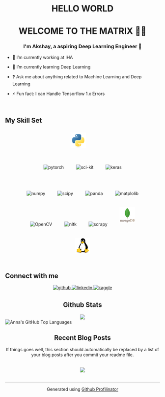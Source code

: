# <div align="center">HELLO WORLD</div>  
  

# <div align="center">WELCOME TO THE MATRIX 👨‍💻</div>  
  
### <div align="center">I'm Akshay, a aspiring Deep Learning Engineer 🤖</div>  

-  🔭 I’m currently working at IHA  
  

- 🌱 I’m currently learning Deep Learning  
  

- ❓ Ask me about anything related to Machine Learning and Deep Learning
  

- ⚡ Fun fact: I can Handle Tensorflow 1.x Errors 
  

<br/>  


## My Skill Set  
<div align="center">  
<img style="margin: 10px" src="https://github.com/devicons/devicon/blob/master/icons/python/python-original.svg" alt="Python" height="50" />
 &nbsp;&nbsp;&nbsp;&nbsp;&nbsp;&nbsp; 


<br/> 
<br/>
 
<img style="margin: 10px" src="https://www.vectorlogo.zone/logos/pytorch/pytorch-icon.svg" alt="pytorch" height="50" />&nbsp;&nbsp;&nbsp;&nbsp;
<img style="margin: 10px" src="https://raw.githubusercontent.com/scikit-learn/scikit-learn/main/doc/logos/scikit-learn-logo-notext.png" alt="sci-kit" height="50" />&nbsp;&nbsp;&nbsp;&nbsp;
<img style="margin: 10px" src="https://github.com/valohai/ml-logos/blob/master/keras.svg" alt="keras" height="50" />

<br/> 
<br/>   
<img style="margin: 10px" src="https://www.vectorlogo.zone/logos/numpy/numpy-icon.svg" alt="numpy" height="50" />&nbsp;&nbsp;&nbsp;&nbsp;
<img style="margin: 10px" src="https://github.com/valohai/ml-logos/blob/master/scipy.svg" alt="scipy" height="50" />&nbsp;&nbsp;&nbsp;&nbsp;
<img style="margin: 10px" src="https://github.com/valohai/ml-logos/blob/master/pandas.svg" alt="panda" height="50" />&nbsp;&nbsp;&nbsp;&nbsp;
<img style="margin: 10px" src="https://github.com/valohai/ml-logos/blob/master/matplotlib.svg" alt="matplolib" height="40" />

<br/> 
<br/>
<img style="margin: 10px" src="https://www.vectorlogo.zone/logos/opencv/opencv-icon.svg" alt="OpenCV" height="50" />&nbsp;&nbsp;&nbsp;&nbsp;
<img style="margin: 10px" src="https://assets-cdn.anaconda.com/assets/resources/open-source/nltk-logo.svg?mtime=20200506212427&focal=none" alt="nltk" height="40" />&nbsp;&nbsp;&nbsp;&nbsp;
<img style="margin: 10px" src="https://pbs.twimg.com/profile_images/690207449471582208/LJ_Gsz28_400x400.png" alt="scrapy" height="50" />&nbsp;&nbsp;&nbsp;&nbsp; 
<img style="margin: 10px" src="https://raw.githubusercontent.com/devicons/devicon/9c6bfdb9783cdfe1018666ed76adcfd3eab6fad6/icons/mongodb/mongodb-original-wordmark.svg" alt="MongoDB" height="50" /> 
 
<br/> 
<br/> 
  

<img style="margin: 10px" src="https://raw.githubusercontent.com/devicons/devicon/9c6bfdb9783cdfe1018666ed76adcfd3eab6fad6/icons/linux/linux-original.svg" alt="Linux" height="50" />

</div>  

<br/>  


## Connect with me  
<div align="center">
<a href="https://github.com/pakshi10" target="_blank">
<img src=https://img.shields.io/badge/github-%2324292e.svg?&style=for-the-badge&logo=github&logoColor=white alt=github style="margin-bottom: 5px;" />
</a>
<a href="https://www.linkedin.com/in/akshay-kumar-567484128/" target="_blank">
<img src=https://img.shields.io/badge/linkedin-%231E77B5.svg?&style=for-the-badge&logo=linkedin&logoColor=white alt=linkedin style="margin-bottom: 5px;" />
</a>
<a href="https://www.kaggle.com/legendsplay" target="_blank">
<img src=https://img.shields.io/badge/kaggle-%2344BAE8.svg?&style=for-the-badge&logo=kaggle&logoColor=white alt=kaggle style="margin-bottom: 5px;" />
</a>  
  

<br/>  


## Github Stats  
<div align="center"><img src="https://github-readme-stats.vercel.app/api?username=pakshi10&show_icons=true&count_private=true" align="center" /></div>  
<img align="left" alt="Anna's GitHub Top Languages" src="https://github-readme-stats.vercel.app/api/top-langs/?username=pakshi10" />

<br/>  


## Recent Blog Posts  
<!-- BLOG-POST-LIST:START -->  
If things goes well, this section should automatically be replaced by a list of your blog posts after you commit your readme file. 
<!-- BLOG-POST-LIST:END -->
<br />


<div align="center">
<img src="https://komarev.com/ghpvc/?username=charlie6echo&&style=flat-square" align="center" />
</div>  

<br />

----
<div align="center">Generated using <a href="https://profilinator.rishav.dev/" target="_blank">Github Profilinator</a></div>
